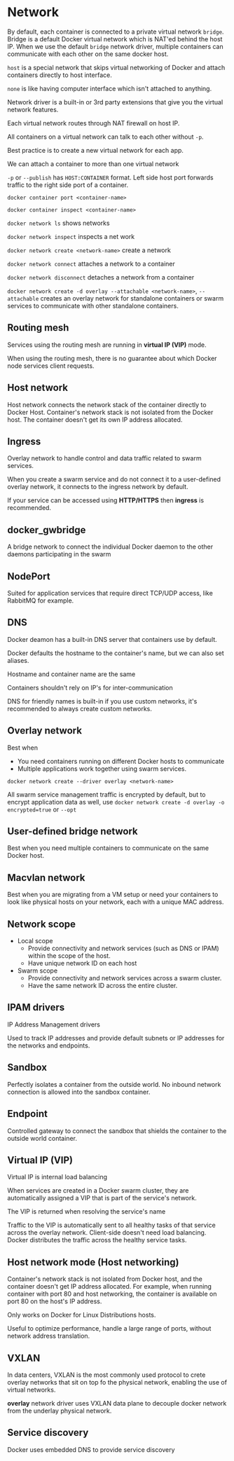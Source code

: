 # Network

By default, each container is connected to a private virtual network `bridge`. Bridge is a default Docker virtual
network which is NAT'ed behind the host IP. When we use the default `bridge` network driver, multiple containers can
communicate with each other on the same docker host.

`host` is a special network that skips virtual networking of Docker and attach containers directly to host interface.

`none` is like having computer interface which isn't attached to anything.

Network driver is a built-in or 3rd party extensions that give you the virtual network features.

Each virtual network routes through NAT firewall on host IP.

All containers on a virtual network can talk to each other without `-p`.

Best practice is to create a new virtual network for each app.

We can attach a container to more than one virtual network

`-p` or `--publish` has `HOST:CONTAINER` format. Left side host port forwards traffic to the right side port of a container.

`docker container port <container-name>`

`docker container inspect <container-name>`

`docker network ls` shows networks

`docker network inspect` inspects a net work

`docker network create <network-name>` create a network

`docker network connect` attaches a network to a container

`docker network disconnect` detaches a network from a container

`docker network create -d overlay --attachable <network-name>`, `--attachable` creates an overlay network for standalone
containers or swarm services to communicate with other standalone containers.

## Routing mesh

Services using the routing mesh are running in **virtual IP (VIP)** mode.

When using the routing mesh, there is no guarantee about which Docker node services client requests.

## Host network

Host network connects the network stack of the container directly to Docker Host. Container's network stack is not
isolated from the Docker host. The container doesn't get its own IP address allocated.

## Ingress

Overlay network to handle control and data traffic related to swarm services.

When you create a swarm service and do not connect it to a user-defined overlay network, it connects to the ingress network
by default.

If your service can be accessed using **HTTP/HTTPS** then **ingress** is recommended.

## docker_gwbridge

A bridge network to connect the individual Docker daemon to the other daemons participating in the swarm

## NodePort

Suited for application services that require direct TCP/UDP access, like RabbitMQ for example.

## DNS

Docker deamon has a built-in DNS server that containers use by default.

Docker defaults the hostname to the container's name, but we can also set aliases.

Hostname and container name are the same

Containers shouldn't rely on IP's for inter-communication

DNS for friendly names is built-in if you use custom networks, it's recommended to always create custom networks.

## Overlay network

Best when
- You need containers running on different Docker hosts to communicate
- Multiple applications work together using swarm services.

`docker network create --driver overlay <network-name>`

All swarm service management traffic is encrypted by default, but to encrypt application data as well, use
`docker network create -d overlay -o encrypted=true` or `--opt`

## User-defined bridge network

Best when you need multiple containers to communicate on the same Docker host.

## Macvlan network

Best when you are migrating from a VM setup or need your containers to look like physical hosts on your network, each
with a unique MAC address.

## Network scope

- Local scope
  - Provide connectivity and network services (such as DNS or IPAM) within the scope of the host.
  - Have unique network ID on each host
- Swarm scope
  - Provide connectivity and network services across a swarm cluster.
  - Have the same network ID across the entire cluster.

## IPAM drivers

IP Address Management drivers

Used to track IP addresses and provide default subnets or IP addresses for the networks and endpoints.

## Sandbox

Perfectly isolates a container from the outside world. No inbound network connection is allowed into the sandbox container.

## Endpoint

Controlled gateway to connect the sandbox that shields the container to the outside world container.

## Virtual IP (VIP)

Virtual IP is internal load balancing

When services are created in a Docker swarm cluster, they are automatically assigned a VIP that is part of the service's
network.

The VIP is returned when resolving the service's name

Traffic to the VIP is automatically sent to all healthy tasks of that service across the overlay network. Client-side
doesn't need load balancing. Docker distributes the traffic across the healthy service tasks.

## Host network mode (Host networking)

Container's network stack is not isolated from Docker host, and the container doesn't get IP address allocated. For 
example, when running container with port 80 and host networking, the container is available on port 80 on the host's
IP address.

Only works on Docker for Linux Distributions hosts.

Useful to optimize performance, handle a large range of ports, without network address translation.

## VXLAN

In data centers, VXLAN is the most commonly used protocol to crete overlay networks that sit on top fo the physical network,
enabling the use of virtual networks.

**overlay** network driver uses VXLAN data plane to decouple docker network from the underlay physical network.

## Service discovery

Docker uses embedded DNS to provide service discovery

